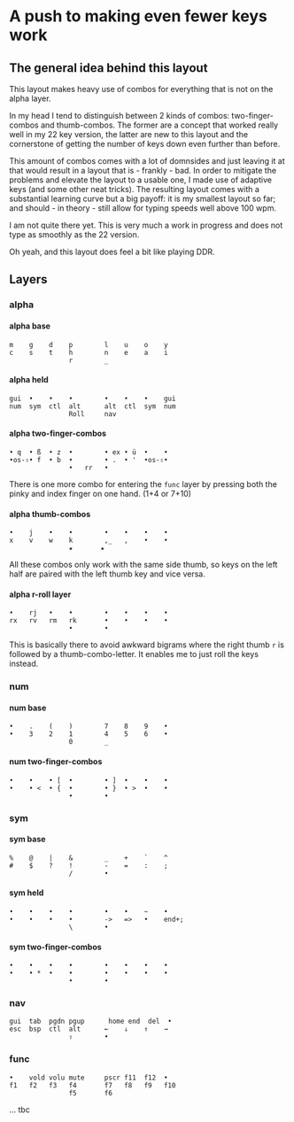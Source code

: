 # A push to making even fewer keys work
## The general idea behind this layout
This layout makes heavy use of combos for everything that is not on the alpha layer.

In my head I tend to distinguish between 2 kinds of combos: two-finger-combos and thumb-combos. The former are a concept that worked really well in my 22 key version, the latter are new to this layout and the cornerstone of getting the number of keys down even further than before.

This amount of combos comes with a lot of domnsides and just leaving it at that would result in a layout that is - frankly - bad. In order to mitigate the problems and elevate the layout to a usable one, I made use of adaptive keys (and some other neat tricks). The resulting layout comes with a substantial learning curve but a big payoff: it is my smallest layout so far; and should - in theory - still allow for typing speeds well above 100 wpm.

I am not quite there yet. This is very much a work in progress and does not type as smoothly as the 22 version.

Oh yeah, and this layout does feel a bit like playing DDR. 

## Layers
### alpha
#### alpha base
```
m    g    d    p        l    u    o    y
c    s    t    h        n    e    a    i
               r        _
```

#### alpha held
```
gui  •    •    •        •    •    •    gui
num  sym  ctl  alt      alt  ctl  sym  num
               Roll     nav
```

#### alpha two-finger-combos
```
• q  • ß  • z  •        • ex • ü  •    •
•os-⇧• f  • b  •        • .  • '  •os-⇧•
               •   rr   •
```
There is one more combo for entering the `func` layer by pressing both the pinky and index finger on one hand. (1+4 or 7+10)

#### alpha thumb-combos
```
•    j    •    •        •    •    •    • 
x    v    w    k        ,_   ,    •    •
               ★       ★
```
All these combos only work with the same side thumb, so keys on the left half are paired with the left thumb key and vice versa.

#### alpha r-roll layer
```
•    rj   •    •        •    •    •    •
rx   rv   rm   rk       •    •    •    •
               •        •
```
This is basically there to avoid awkward bigrams where the right thumb `r` is followed by a thumb-combo-letter. It enables me to just roll the keys instead.

### num
#### num base
```
•    .    (    )        7    8    9    •
•    3    2    1        4    5    6    •
               0        _
```
#### num two-finger-combos
```
•    •    • [  •        • ]  •    •    •
•    • <  • {  •        • }  • >  •    •
               •        •
```

### sym
#### sym base
```
%    @    |    &        _    +    `    ^
#    $    ?    !        -    =    :    ;
               /        •
```
#### sym held
```
•    •    •    •        •    •    ~    •  
•    •    •    •        ->   =>   •    end+;
               \        •
```
#### sym two-finger-combos
```
•    •    •    •        •    •    •    •
•    • *  •    •        •    •    •    •
               •        •
```

### nav
```
gui  tab  pgdn pgup      home end  del  •
esc  bsp  ctl  alt      ←    ↓    ↑    →
               ⇧        •
```

### func
```
•    vold volu mute     pscr f11  f12  •
f1   f2   f3   f4       f7   f8   f9   f10
               f5       f6
```

...
tbc
